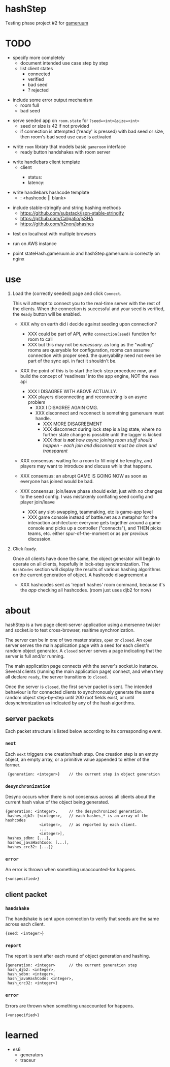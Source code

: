 hashStep
========

Testing phase project #2 for [gameruum](gameruum.io)

# TODO

<!-- -->

- specify more completely
    - document intended use case step by step
    - list client states
        - connected
        - verified
        - bad seed
        - ? rejected

<!-- -->

- include some error output mechanism
    - room full
    - bad seed

<!-- -->

- serve seeded app on `room.state` for `?seed=<int>&size=<int>`
    - seed or size is 42 if not provided
    - if connection is attempted ('ready' is pressed) with bad seed or size, then room's bad seed use case is activated

<!-- -->

- write `room` library that models basic `gameroom` interface
    - ready button handshakes with room server

<!-- -->

- write handlebars client template
    - client <id>
        - status: <state>
        - latency: <ms>

<!-- -->

- write handlebars hashcode template
    - <hash name>: <hashcode || blank>

<!-- -->

- include stable-stringify and string hashing methods
    - https://github.com/substack/json-stable-stringify
    - https://github.com/Caligatio/jsSHA
    - https://github.com/h2non/jshashes

<!-- -->

- test on localhost with multiple browsers

<!-- -->

- run on AWS instance

<!-- -->

- point stateHash.gameruum.io and hashStep.gameruum.io correctly on nginx

# use

1. Load the (correctly seeded) page and click `Connect`.
   
   This will attempt to connect you to the real-time server with the rest of the clients.
   When the connection is successful and your seed is verified, the `Ready` button will be enabled.

    - XXX why on earth did i decide against seeding upon connection?
        - XXX could be part of API, write `connection(seed)` function for room to call
        - XXX but this may not be *necessary*.  as long as the "waiting" rooms are queryable for configuration, rooms can assume connection with proper seed.  the queryability need not even be part of the sync api.  in fact it shouldn't be.

    - XXX the point of this is to start the lock-step procedure *now*, and build the concept of 'readiness' into the app engine, NOT the `room` api
        - XXX I DISAGREE WITH ABOVE ACTUALLY.
        - XXX players disconnecting and reconnecting is an async problem
            - XXX I DISAGREE AGAIN OMG.
            - XXX disconnect and reconnect is something gameruum must handle.
                - XXX MORE DISAGREEMENT
                - XXX disconnect during lock step is a lag state, where no further state change is possible until the lagger is kicked
                - XXX *that is **not** how async joining room stuff should happen - each join and disconnect must be clean and transparent*
    - XXX consensus: waiting for a room to fill might be lengthy, and players may want to introduce and discuss while that happens.
    - XXX consensus: an abrupt GAME IS GOING NOW as soon as everyone has joined would be bad.
    - XXX consensus: join/leave phase should exist, just with *no* changes to the seed config.  I was mistakenly conflating seed config and player join/leave
        - XXX any slot-swapping, teammaking, etc is game-app level
        - XXX game console instead of battle.net as a metaphor for the interaction architecture: everyone gets together around a game console and picks up a controller ("connects"), and THEN picks teams, etc. either spur-of-the-moment or as per *previous* discussion.

2. Click `Ready`.
   
   Once all clients have done the same, the object generator will begin to operate on all clients, hopefully in lock-step synchronization.
   The `HashCodes` section will display the results of various hashing algorithms on the current generation of object.
   A hashcode disagreement a

    - XXX hashcodes sent as 'report hashes' room command, because it's the *app* checking all hashcodes.  (room just uses djb2 for now)

# about

hashStep is a two page client-server application using a mersenne twister and socket.io to test cross-browser, realtime synchronization.

The server can be in one of two master states, `open` or `closed`.
An `open` server serves the main application page with a seed for each client's random object generator.
A `closed` server serves a page indicating that the server is full and/or running.

The main application page connects with the server's socket.io instance.
Several clients (running the main application page) connect, and when they all declare `ready`, the server transitions to `closed`.

Once the server is `closed`, the first server packet is sent.
The intended behaviour is for connected clients to synchronously generate the same random object step-by-step until 200 root fields exist, or until desynchronization as indicated by any of the hash algorithms.

## server packets

Each packet structure is listed below according to its corresponding event.

### `next`
    
Each `next` triggers one creation/hash step.
One creation step is an empty object, an empty array, or a primitive value appended to either of the former.

     {generation: <integer>}    // the current step in object generation

### `desynchronization`

Desync occurs when there is not consensus across all clients about the current hash value of the object being generated.

    {generation: <integer>,     // the desynchronized generation.
     hashes_djb2: [<integer>,   // each hashes_* is an array of the hashcodes
                   <integer>,   // as reported by each client.
                   ...
                   <integer>],
     hashes_sdbm: [...],
     hashes_javaHashCode: [...],
     hashes_crc32: [...]}

### `error`

An error is thrown when something unaccounted-for happens.

    {<unspecified>}

## client packet

### `handshake`

The handshake is sent upon connection to verify that seeds are the same across each client.

    {seed: <integer>}

### `report`

The report is sent after each round of object generation and hashing.

    {generation: <integer>      // the current generation step
     hash_djb2: <integer>,
     hash_sdbm: <integer>,
     hash_javaHashCode: <integer>,
     hash_crc32: <integer>}

### `error`

Errors are thrown when something unaccounted for happens.

    {<unspecified>}

# learned

- es6
    - generators
    - traceur
